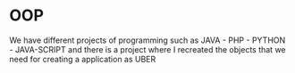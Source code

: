 # OOP
We have different projects of programming such as JAVA - PHP - PYTHON -  JAVA-SCRIPT  and there is a project where I recreated the objects that we need for creating a application as UBER
